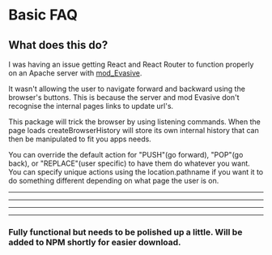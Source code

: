 # Basic FAQ

## What does this do?

I was having an issue getting React and React Router to function properly on an Apache server with [mod_Evasive](https://www.linode.com/docs/web-servers/apache-tips-and-tricks/modevasive-on-apache/).

It wasn't allowing the user to navigate forward and backward using the browser's buttons. This is because the server and mod Evasive don't recognise the internal pages links to update url's.

This package will trick the browser by using listening commands. When the page loads createBrowserHistory will store its own internal history that can then be manipulated to fit you apps needs. 

You can override the default action for "PUSH"(go forward), "POP"(go back), or "REPLACE"(user specific) to have them do whatever you want. You can specify unique actions using the location.pathname if you want it to do something different depending on what page the user is on. 



***************
***************
***************
***************


### Fully functional but needs to be polished up a little. Will be added to NPM shortly for easier download. 